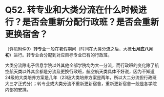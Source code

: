 # Q52. 转专业和大类分流在什么时候进行？是否会重新分配行政班？是否会重新更换宿舍？
（详见附件9）转专业一般在暑假期间（时间在大类分流之后，大概**七月底八月初**）进行。转专业会分配到对应目标专业已有的行政班。

大类分流除电子信息学院以外其他全部学院均为大一分流，而行政班的变化除了航空航天类以外其余都是分流及更换行政班，航空航天类具体不好说，因为不知道24级的大类培养方案是几年（23级大类培养方案是两年，所以大二分流但行政班大三才正式分）；转专业或大类分流不重新更新宿舍，重新更新宿舍一般是各学院内部的安排。
